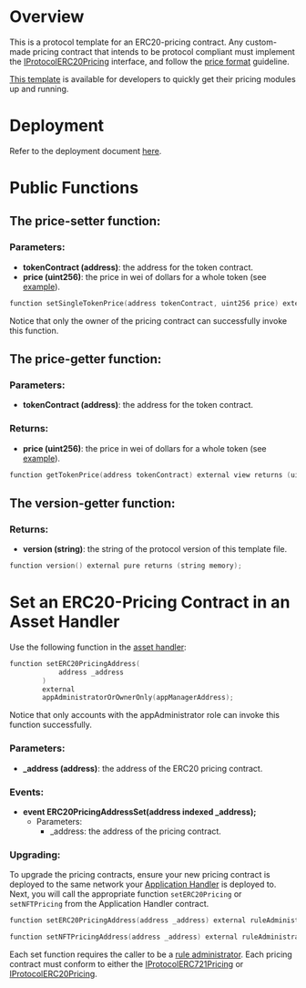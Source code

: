 # Overview

This is a protocol template for an ERC20-pricing contract. Any custom-made pricing contract that intends to be protocol compliant must implement the [IProtocolERC20Pricing](../../src/pricing/IProtocolERC20Pricing.sol) interface, and follow the [price format](./README.md) guideline.

[This template](../../src/pricing/ProtocolERC20Pricing.sol) is available for developers to quickly get their pricing modules up and running.

# Deployment

Refer to the deployment document [here](../deployment/DEPLOY-PRICING.md).

# Public Functions

## The price-setter function:

### Parameters:
- **tokenContract (address)**: the address for the token contract.
- **price (uint256)**: the price in wei of dollars for a whole token (see [example](./README.md)).

```c
function setSingleTokenPrice(address tokenContract, uint256 price) external onlyOwner;
```

Notice that only the owner of the pricing contract can successfully invoke this function.

## The price-getter function:
    
### Parameters:
- **tokenContract (address)**: the address for the token contract.

### Returns:
- **price (uint256)**: the price in wei of dollars for a whole token (see [example](./README.md)).

```c
function getTokenPrice(address tokenContract) external view returns (uint256 price);
```

## The version-getter function:
    
### Returns: 

- **version (string)**: the string of the protocol version of this template file.
```c
function version() external pure returns (string memory);
```

# Set an ERC20-Pricing Contract in an Asset Handler 

Use the following function in the [asset handler](../../src/token/ProtocolHandlerCommon.sol):

```c
function setERC20PricingAddress(
            address _address
        ) 
        external 
        appAdministratorOrOwnerOnly(appManagerAddress);
```
Notice that only accounts with the appAdministrator role can invoke this function successfully.

### Parameters:

- **_address (address)**: the address of the ERC20 pricing contract.

### Events:

- **event ERC20PricingAddressSet(address indexed _address);**
    - Parameters:
        - _address: the address of the pricing contract.

### Upgrading: 

To upgrade the pricing contracts, ensure your new pricing contract is deployed to the same network your [Application Handler](../Architecture/Client/Application/APPLICATION-HANDLER.md) is deployed to. Next, you will call the appropriate function `setERC20Pricing` or `setNFTPricing` from the Application Handler contract. 


```c
function setERC20PricingAddress(address _address) external ruleAdministratorOnly(appManagerAddress)
```

```c
function setNFTPricingAddress(address _address) external ruleAdministratorOnly(appManagerAddress)
```


Each set function requires the caller to be a [rule administrator](../permissions/ADMIN-ROLES.md). Each pricing contract must conform to either the [IProtocolERC721Pricing](../../../src/common/IProtocolERC721Pricing.sol) or [IProtocolERC20Pricing](../../../src/common/IProtocolERC20Pricing.sol).
